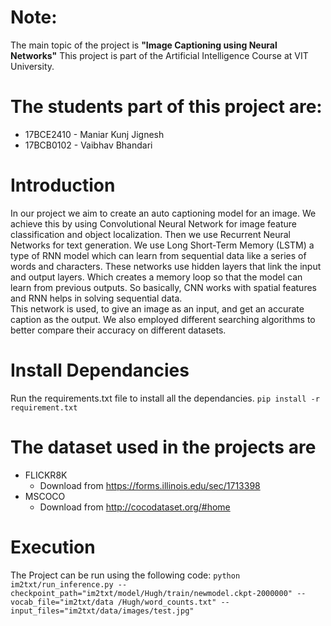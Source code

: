 # Note:
The main topic of the project is <b>"Image Captioning using Neural Networks"</b>
This project is part of the Artificial Intelligence Course at VIT University.

# The students part of this project are:
* 17BCE2410 - Maniar Kunj Jignesh
* 17BCB0102 - Vaibhav Bhandari

# Introduction
In our project we aim to create an auto captioning model for an image. We achieve this by using Convolutional Neural Network for image feature classification and object localization. Then we use Recurrent Neural Networks for text generation. We use Long Short-Term Memory (LSTM) a type of RNN model which can learn from sequential data like a series of words and characters. These networks use hidden layers that link the input and output layers. Which creates a memory loop so that the model can learn from previous outputs. So basically, CNN works with spatial features and RNN helps in solving sequential data.  
This network is used, to give an image as an input, and get an accurate caption as the output. We also employed different searching algorithms to better compare their accuracy on different datasets.

# Install Dependancies
Run the requirements.txt file to install all the dependancies.
`pip install -r requirement.txt`

# The dataset used in the projects are
* FLICKR8K
    * Download from https://forms.illinois.edu/sec/1713398
* MSCOCO
    * Download from http://cocodataset.org/#home
    
    
    
# Execution
The Project can be run using the following code:
`python im2txt/run_inference.py --checkpoint_path="im2txt/model/Hugh/train/newmodel.ckpt-2000000" --vocab_file="im2txt/data
/Hugh/word_counts.txt" --input_files="im2txt/data/images/test.jpg"`
